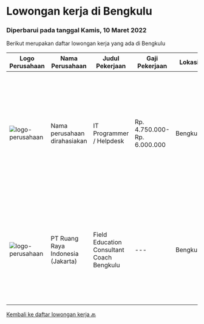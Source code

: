 
  # Lowongan kerja di Bengkulu

  ### Diperbarui pada tanggal Kamis, 10 Maret 2022

  Berikut merupakan daftar lowongan kerja yang ada di Bengkulu

  |Logo Perusahaan | Nama Perusahaan | Judul Pekerjaan | Gaji Pekerjaan | Lokasi | Deskripsi | Tanggal diunggah | Pranala |
  | -------------- | --------------- | --------------- | --------- | --------- | -------------- | ------- | ----------- |
  |![logo-perusahaan](https://i.ibb.co/sqvTCh9/112815900-stock-vector-no-image-available-icon-flat-vector.webp)|Nama perusahaan dirahasiakan|IT Programmer / Helpdesk|Rp. 4.750.000-Rp. 6.000.000|Bengkulu|Kualifikasi: Usia maksimal 30 tahun Pendidikan terakhir minimal D3 jurusan Teknik Informatika / Sistem Informasi Menguasai Web Programming: PHP...|Jumat, 04 Maret 2022|https://www.jobstreet.co.id/id/job/it-programmer-helpdesk-3809309?token=0~dcc92349-0736-4444-9906-32d586897c76&sectionRank=1&jobId=jobstreet-id-job-3809309|
|![logo-perusahaan](https://image-service-cdn.seek.com.au/7eee59ea5934120f389dd02961ddcb6b62946481/ee4dce1061f3f616224767ad58cb2fc751b8d2dc)|PT Ruang Raya Indonesia (Jakarta)|Field Education Consultant Coach Bengkulu|---|Bengkulu|Ruangguru is a tech-enabled education company that provides a one-stop learning experience for students to have better access to quality content and...|Jumat, 25 Februari 2022|https://www.jobstreet.co.id/id/job/field-education-consultant-coach-bengkulu-1030728094?token=0~dcc92349-0736-4444-9906-32d586897c76&sectionRank=2&jobId=jobstreet-id-job-1030728094|


  [Kembali ke daftar lowongan kerja 🔙](../README.md#daftar-lowongan-kerja)
  